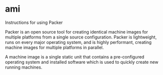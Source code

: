 # ami

Instructions for using Packer

Packer is an open source tool for creating identical machine images for multiple platforms from a single source configuration. Packer is lightweight, runs on every major operating system, and is highly performant, creating machine images for multiple platforms in parallel. 

A machine image is a single static unit that contains a pre-configured operating system and installed software which is used to quickly create new running machines.